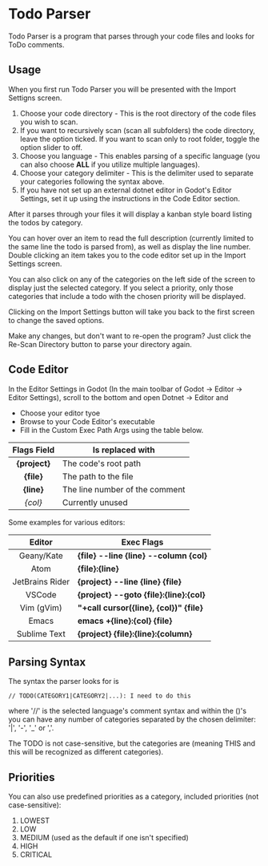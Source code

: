 # Todo Parser
Todo Parser is a program that parses through your code files and looks for ToDo comments.


## Usage
When you first run Todo Parser you will be presented with the Import Settigns screen.
1. Choose your code directory - This is the root directory of the code files you wish to scan.
2. If you want to recursively scan (scan all subfolders) the code directory, leave the option ticked. If you want to scan only to root folder, toggle the option slider to off.
3. Choose you language - This enables parsing of a specific language (you can also choose **ALL** if you utilize multiple languages).
4. Choose your category delimiter - This is the delimiter used to separate your categories following the syntax above.
5. If you have not set up an external dotnet editor in Godot's Editor Settings, set it up using the instructions in the Code Editor section.

After it parses through your files it will display a kanban style board listing the todos by category. 

You can hover over an item to read the full description (currently limited to the same line the todo is parsed from), as well as display the line number. 
Double clicking an item takes you to the code editor set up in the Import Settings screen.

You can also click on any of the categories on the left side of the screen to display just the selected category. If you select a priority, only those categories that include a todo with the chosen priority will be displayed.

Clicking on the Import Settings button will take you back to the first screen to change the saved options.

Make any changes, but don't want to re-open the program? Just click the Re-Scan Directory button to parse your directory again.


## Code Editor
In the Editor Settings in Godot (In the main toolbar of Godot -> Editor -> Editor Settings), scroll to the bottom and open Dotnet -> Editor and 
- Choose your editor tyoe
- Browse to your Code Editor's executable
- Fill in the Custom Exec Path Args using the table below.

| Flags Field | Is replaced with               |
|:-----------:|--------------------------------|
|**{project}**| The code's root path           |
|**{file}**   | The path to the file           |
|**{line}**   | The line number of the comment |
| *{col}*     | Currently unused               |

Some examples for various editors:

| Editor          | Exec Flags                               |
|:---------------:|------------------------------------------|
| Geany/Kate      | **{file} --line {line} --column {col}**  |
| Atom            | **{file}:{line}**                        |
| JetBrains Rider | **{project} --line {line} {file}**       |
| VSCode          | **{project} --goto {file}:{line}:{col}** |
| Vim (gVim)      | **"+call cursor({line}, {col})" {file}** |
| Emacs           | **emacs +{line}:{col} {file}**           |
| Sublime Text    | **{project} {file}:{line}:{column}**     |


## Parsing Syntax
The syntax the parser looks for is 

    // TODO(CATEGORY1|CATEGORY2|...): I need to do this
    
where '//' is the selected language's comment syntax and within the ()'s you can have any number of categories separated by the chosen delimiter: '|', '-', '_' or ','.

The TODO is not case-sensitive, but the categories are (meaning THIS and this will be recognized as different categories).


## Priorities
You can also use predefined priorities as a category, included priorities (not case-sensitive):
1. LOWEST
2. LOW
3. MEDIUM (used as the default if one isn't specified)
4. HIGH
5. CRITICAL